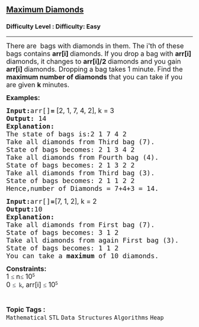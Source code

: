<h2><a href="https://www.geeksforgeeks.org/problems/chinky-and-diamonds3340/1?page=1&category=Mathematical&difficulty=Easy&status=unsolved&sortBy=submissions">Maximum Diamonds</a></h2><h3>Difficulty Level : Difficulty: Easy</h3><hr><div class="problems_problem_content__Xm_eO"><p><span style="font-size: 18px;">There are &nbsp;bags with diamonds in them. The i'th of these bags contains <strong>arr[i] </strong>diamonds. If you drop a bag with <strong>arr[i]</strong> diamonds, it changes to <strong>arr[i]/2 </strong>diamonds and you gain <strong>arr[i]&nbsp;</strong>diamonds. Dropping a bag takes 1 minute. Find the <strong>maximum number of diamonds</strong> that you can take if you are given <strong>k </strong>minutes.</span></p>
<p><span style="font-size: 18px;"><strong>Examples:</strong></span></p>
<pre><span style="font-size: 18px;"><strong>Input:</strong>arr[]<strong style="font-family: -apple-system, BlinkMacSystemFont, 'Segoe UI', Roboto, Oxygen, Ubuntu, Cantarell, 'Open Sans', 'Helvetica Neue', sans-serif;">= </strong><span style="font-family: -apple-system, BlinkMacSystemFont, 'Segoe UI', Roboto, Oxygen, Ubuntu, Cantarell, 'Open Sans', 'Helvetica Neue', sans-serif;">[2, 1, 7, 4, 2], k = 3</span><strong><br></strong></span><span style="font-size: 18px;"><strong>Output: </strong>14</span>
<span style="font-size: 18px;"><strong>Explanation:</strong></span>
<span style="font-size: 18px;">The state of bags is:2 1 7 4 2
Take all diamonds from Third bag (7).</span><span style="font-size: 18px;">
State of bags becomes: 2 1 3 4 2 
Take all diamonds from Fourth bag (4).
State of bags becomes: 2 1 3 2 2
Take all diamonds from Third bag (3).<br></span><span style="font-size: 18px;">State of bags becomes: 2 1 1 2 2 
Hence,number of Diamonds = 7+4+3 = 14.</span></pre>
<pre><span style="font-size: 18px;"><strong>Input:</strong>arr[]<strong style="font-family: -apple-system, BlinkMacSystemFont, 'Segoe UI', Roboto, Oxygen, Ubuntu, Cantarell, 'Open Sans', 'Helvetica Neue', sans-serif;">=</strong><span style="font-family: -apple-system, BlinkMacSystemFont, 'Segoe UI', Roboto, Oxygen, Ubuntu, Cantarell, 'Open Sans', 'Helvetica Neue', sans-serif;">[7, 1, 2], k = 2</span></span>
<span style="font-size: 18px;"><strong>Output:</strong>10</span>
<span style="font-size: 18px;"><strong>Explanation:<br></strong>Take all diamonds from First bag (7).<br>State of bags becomes: 3 1 2 <br>Take all diamonds from again First bag (3).<br>State of bags becomes: 1 1 2<br></span><span style="font-size: 18px;">You can take a <strong>maximum </strong>of 10 diamonds.</span>
</pre>
<p><span style="font-size: 18px;"><strong>Constraints:</strong></span><br><span style="font-size: 18px;">1&nbsp;</span><span style="background-color: #ffffff; color: #1e2229; font-family: Nunito; font-size: 17px;">≤</span><span style="font-size: 18px;"> n</span><span style="background-color: #ffffff; color: #1e2229; font-family: Nunito; font-size: 17px;">≤</span><span style="font-size: 18px;">&nbsp;10</span><sup>5<br></sup><span style="font-size: 18px;">0&nbsp;</span><span style="background-color: #ffffff; color: #1e2229; font-family: Nunito; font-size: 17px;">≤&nbsp; k</span><span style="font-size: 18px;">, arr[i] </span><span style="background-color: #ffffff; color: #1e2229; font-family: Nunito; font-size: 17px;">≤</span><span style="font-size: 18px;">&nbsp;10</span><sup>5</sup></p></div><br><p><span style=font-size:18px><strong>Topic Tags : </strong><br><code>Mathematical</code>&nbsp;<code>STL</code>&nbsp;<code>Data Structures</code>&nbsp;<code>Algorithms</code>&nbsp;<code>Heap</code>&nbsp;